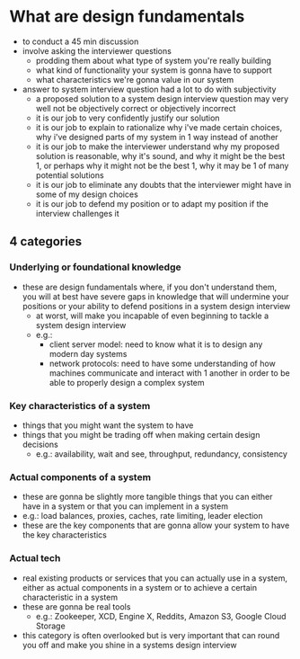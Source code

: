 # What are design fundamentals

- to conduct a 45 min discussion
- involve asking the interviewer questions
  - prodding them about what type of system you're really building
  - what kind of functionality your system is gonna have to support
  - what characteristics we're gonna value in our system
- answer to system interview question had a lot to do with subjectivity
  - a proposed solution to a system design interview question may very well not be objectively correct or objectively incorrect
  - it is our job to very confidently justify our solution
  - it is our job to explain to rationalize why i've made certain choices, why i've designed parts of my system in 1 way instead of another
  - it is our job to make the interviewer understand why my proposed solution is reasonable, why it's sound, and why it might be the best 1, or perhaps why it might not be the best 1, why it may be 1 of many potential solutions
  - it is our job to eliminate any doubts that the interviewer might have in some of my design choices
  - it is our job to defend my position or to adapt my position if the interview challenges it

## 4 categories

### Underlying or foundational knowledge

- these are design fundamentals where, if you don't understand them, you will at best have severe gaps in knowledge that will undermine your positions or your ability to defend positions in a system design interview
  - at worst, will make you incapable of even beginning to tackle a system design interview
  - e.g.:
    - client server model: need to know what it is to design any modern day systems
    - network protocols: need to have some understanding of how machines communicate and interact with 1 another in order to be able to properly design a complex system

### Key characteristics of a system

- things that you might want the system to have
- things that you might be trading off when making certain design decisions
  - e.g.: availability, wait and see, throughput, redundancy, consistency

### Actual components of a system

- these are gonna be slightly more tangible things that you can either have in a system or that you can implement in a system
- e.g.: load balances, proxies, caches, rate limiting, leader election
- these are the key components that are gonna allow your system to have the key characteristics

### Actual tech

- real existing products or services that you can actually use in a system, either as actual components in a system or to achieve a certain characteristic in a system
- these are gonna be real tools
  - e.g.: Zookeeper, XCD, Engine X, Reddits, Amazon S3, Google Cloud Storage
- this category is often overlooked but is very important that can round you off and make you shine in a systems design interview
